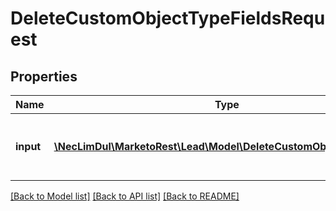 # DeleteCustomObjectTypeFieldsRequest

## Properties
Name | Type | Description | Notes
------------ | ------------- | ------------- | -------------
**input** | [**\NecLimDul\MarketoRest\Lead\Model\DeleteCustomObjectTypeField[]**](DeleteCustomObjectTypeField.md) | List of fields to delete from the custom object type | 

[[Back to Model list]](../README.md#documentation-for-models) [[Back to API list]](../README.md#documentation-for-api-endpoints) [[Back to README]](../README.md)


